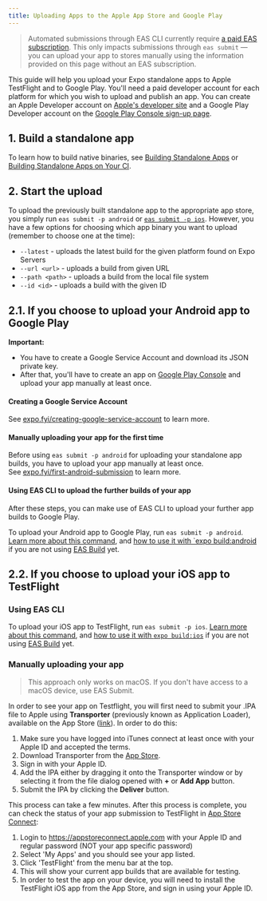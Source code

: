 ```yaml
---
title: Uploading Apps to the Apple App Store and Google Play
---
```


> Automated submissions through EAS CLI currently require [a paid EAS subscription](https://expo.dev/pricing). This only impacts submissions through `eas submit` — you can upload your app to stores manually using the information provided on this page without an EAS subscription.

This guide will help you upload your Expo standalone apps to Apple TestFlight and to Google Play.
You'll need a paid developer account for each platform for which you wish to upload and publish an app. You can create an Apple Developer account on [Apple's developer site](https://developer.apple.com/account/) and a Google Play Developer account on the [Google Play Console sign-up page](https://play.google.com/apps/publish/signup/).

## 1. Build a standalone app

To learn how to build native binaries, see [Building Standalone Apps](building-standalone-apps.md) or [Building Standalone Apps on Your CI](turtle-cli.md).

## 2. Start the upload

To upload the previously built standalone app to the appropriate app store, you simply run `eas submit -p android` or [`eas submit -p ios`](/submit/introduction.md). However, you have a few options for choosing which app binary you want to upload (remember to choose one at the time):

- `--latest` - uploads the latest build for the given platform found on Expo Servers
- `--url <url>` - uploads a build from given URL
- `--path <path>` - uploads a build from the local file system
- `--id <id>` - uploads a build with the given ID

## 2.1. If you choose to upload your Android app to Google Play

**Important:**

- You have to create a Google Service Account and download its JSON private key.
- After that, you'll have to create an app on [Google Play Console](https://play.google.com/apps/publish/) and upload your app manually at least once.

#### Creating a Google Service Account

See [expo.fyi/creating-google-service-account](https://expo.fyi/creating-google-service-account) to learn more.

#### Manually uploading your app for the first time

Before using `eas submit -p android` for uploading your standalone app builds, you have to upload your app manually at least once.<br />
See [expo.fyi/first-android-submission](https://expo.fyi/first-android-submission) to learn more.

#### Using EAS CLI to upload the further builds of your app

After these steps, you can make use of EAS CLI to upload your further app builds to Google Play.

To upload your Android app to Google Play, run `eas submit -p android`. [Learn more about this command](/submit/android.md), and [how to use it with `expo build:android](/submit/classic-builds.md) if you are not using [EAS Build](/build/introduction.md) yet.

## 2.2. If you choose to upload your iOS app to TestFlight


### Using EAS CLI

To upload your iOS app to TestFlight, run `eas submit -p ios`. [Learn more about this command](/submit/ios.md), and [how to use it with `expo build:ios`](/submit/classic-builds.md) if you are not using [EAS Build](/build/introduction.md) yet.

### Manually uploading your app

> This approach only works on macOS. If you don't have access to a macOS device, use EAS Submit.

In order to see your app on Testflight, you will first need to submit your .IPA file to Apple using **Transporter** (previously known as Application Loader), available on the App Store ([link](https://apps.apple.com/app/transporter/id1450874784)). In order to do this:

1. Make sure you have logged into iTunes connect at least once with your Apple ID and accepted the terms.
2. Download Transporter from the [App Store](https://apps.apple.com/app/transporter/id1450874784).
3. Sign in with your Apple ID.
4. Add the IPA either by dragging it onto the Transporter window or by selecting it from the file dialog opened with **+** or **Add App** button.
5. Submit the IPA by clicking the **Deliver** button.

This process can take a few minutes. After this process is complete, you can check the status of your app submission to TestFlight in [App Store Connect](https://appstoreconnect.apple.com):

1. Login to https://appstoreconnect.apple.com with your Apple ID and regular password (NOT your app specific password)
2. Select 'My Apps' and you should see your app listed.
3. Click 'TestFlight' from the menu bar at the top.
4. This will show your current app builds that are available for testing.
5. In order to test the app on your device, you will need to install the TestFlight iOS app from the App Store, and sign in using your Apple ID.
